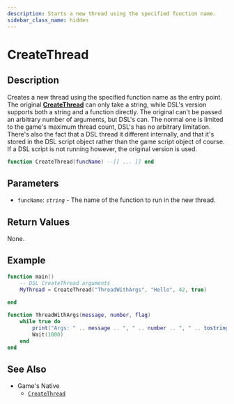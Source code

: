 ```yaml
---
description: Starts a new thread using the specified function name.
sidebar_class_name: hidden
---
```


# CreateThread

## Description

Creates a new thread using the specified function name as the entry point. The original [**CreateThread**](https://bully-scripting.vercel.app/docs/game-reference/global-functions/CreateThread) can only take a string, while DSL's version supports both a string and a function directly. The original can't be passed an arbitrary number of arguments, but DSL's can. 
The normal one is limited to the game's maximum thread count, DSL's has no arbitrary limitation. There's also the fact that a DSL thread it different internally, and that it's stored in the DSL script object rather than the game script object of course.
If a DSL script is not running however, the original version is used.

```lua
function CreateThread(funcName) --[[ ... ]] end
```

## Parameters

- `funcName`: _`string`_ - The name of the function to run in the new thread.

## Return Values

None.

## Example

```lua
function main()  
    -- DSL CreateThread arguments
    MyThread = CreateThread("ThreadWithArgs", "Hello", 42, true)
    
end

function ThreadWithArgs(message, number, flag)
    while true do
        print("Args: " .. message .. ", " .. number .. ", " .. tostring(flag))
        Wait(1000)
    end
end
```

## See Also

- Game's Native
  - [`CreateThread`](https://bully-scripting.vercel.app/docs/game-reference/global-functions/CreateThread)